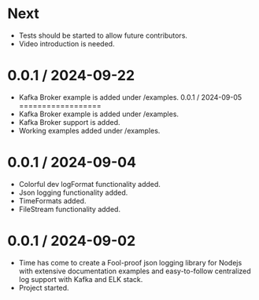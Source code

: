 Next 
==================
* Tests should be started to allow future contributors.
* Video introduction is needed.

0.0.1 / 2024-09-22
==================
* Kafka Broker example is added under /examples.
0.0.1 / 2024-09-05
==================
* Kafka Broker example is added under /examples.
* Kafka Broker support is added.
* Working examples added under /examples.

0.0.1 / 2024-09-04
==================
* Colorful dev logFormat functionality added.
* Json logging functionality added.
* TimeFormats added.
* FileStream functionality added.

0.0.1 / 2024-09-02
==================
  * Time has come to create a Fool-proof json logging library for Nodejs with extensive documentation examples and easy-to-follow centralized log support with Kafka and ELK stack. 
  * Project started.
  